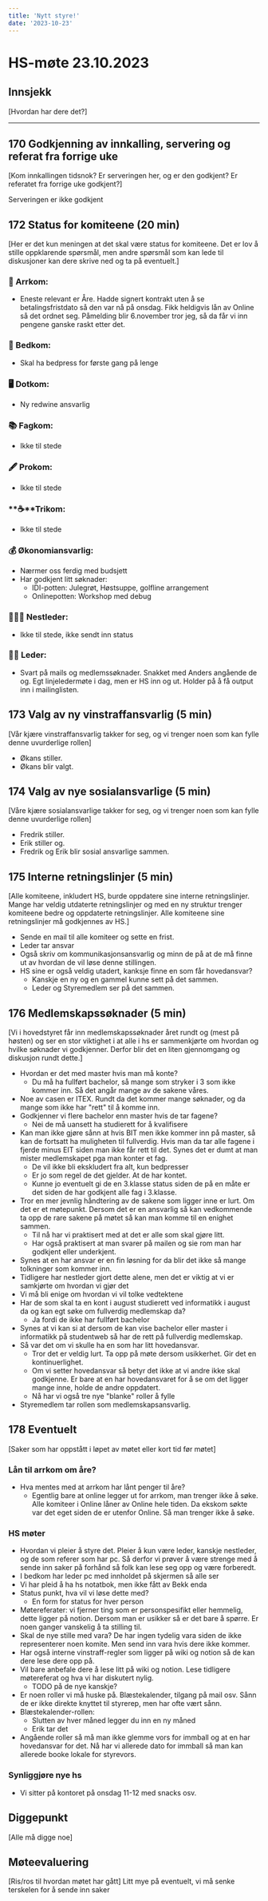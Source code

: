 ```yaml
---
title: 'Nytt styre!'
date: '2023-10-23'
---
```


# HS-møte 23.10.2023

## Innsjekk

[Hvordan har dere det?]

---

## 170 Godkjenning av innkalling, servering og referat fra forrige uke

[Kom innkallingen tidsnok? Er serveringen her, og er den godkjent? Er referatet fra forrige uke godkjent?]

Serveringen er ikke godkjent

## 172 Status for komiteene (20 min)

[Her er det kun meningen at det skal være status for komiteene. Det er lov å stille oppklarende spørsmål, men andre spørsmål som kan lede til diskusjoner kan dere skrive ned og ta på eventuelt.]

### **🎉** Arrkom:

- Eneste relevant er Åre. Hadde signert kontrakt uten å se betalingsfristdato så den var nå på onsdag. Fikk heldigvis lån av Online så det ordnet seg. Påmelding blir 6.november tror jeg, så da får vi inn pengene ganske raskt etter det.

### **👔** Bedkom:

- Skal ha bedpress for første gang på lenge

### **🖥️** Dotkom:

- Ny redwine ansvarlig

### **📚** Fagkom:

- Ikke til stede

### **🖋️** Prokom:

- Ikke til stede

### **☕**Trikom:

- Ikke til stede

### **💰** Økonomiansvarlig:

- Nærmer oss ferdig med budsjett
- Har godkjent litt søknader:
    - IDI-potten: Julegrøt, Høstsuppe, golfline arrangement
    - Onlinepotten: Workshop med debug

### 👩🏻‍🦰 Nestleder:

- Ikke til stede, ikke sendt inn status

### 👩🏾 Leder:

- Svart på mails og medlemssøknader. Snakket med Anders angående de og. Egt linjeledermøte i dag, men er HS inn og ut. Holder på å få output inn i mailinglisten.

## 173 Valg av ny vinstraffansvarlig (5 min)

[Vår kjære vinstraffansvarlig takker for seg, og vi trenger noen som kan fylle denne uvurderlige rollen]

- Økans stiller.
- Økans blir valgt.

## 174 Valg av nye sosialansvarlige (5 min)

[Våre kjære sosialansvarlige takker for seg, og vi trenger noen som kan fylle denne uvurderlige rollen]

- Fredrik stiller.
- Erik stiller og.
- Fredrik og Erik blir sosial ansvarlige sammen.

## 175 Interne retningslinjer (5 min)

[Alle komiteene, inkludert HS, burde oppdatere sine interne retningslinjer. Mange har veldig utdaterte retningslinjer og med en ny struktur trenger komiteene bedre og oppdaterte retningslinjer. Alle komiteene sine retningslinjer må godkjennes av HS.]

- Sende en mail til alle komiteer og sette en frist.
- Leder tar ansvar
- Også skriv om kommunikasjonsansvarlig og minn de på at de må finne ut av hvordan de vil løse denne stillingen.
- HS sine er også veldig utadert, kanksje finne en som får hovedansvar?
    - Kanskje en ny og en gammel kunne sett på det sammen.
    - Leder og Styremedlem ser på det sammen.

## 176 **Medlemskapssøknader (5 min)**

[Vi i hovedstyret får inn medlemskapssøknader året rundt og (mest på høsten) og ser en stor viktighet i at alle i hs er sammenkjørte om hvordan og hvilke søknader vi godkjenner. Derfor blir det en liten gjennomgang og diskusjon rundt dette.]

- Hvordan er det med master hvis man må konte?
    - Du må ha fullført bachelor, så mange som stryker i 3 som ikke kommer inn. Så det angår mange av de sakene våres.
- Noe av casen er ITEX. Rundt da det kommer mange søknader, og da mange som ikke har "rett" til å komme inn.
- Godkjenner vi flere bachelor enn master hvis de tar fagene?
    - Nei de må uansett ha studierett for å kvalifisere
- Kan man ikke gjøre sånn at hvis BIT men ikke kommer inn på master, så kan de fortsatt ha muligheten til fullverdig. Hvis man da tar alle fagene i fjerde minus EIT siden man ikke får rett til det. Synes det er dumt at man mister medlemskapet pga man konter et fag.
    - De vil ikke bli ekskludert fra alt, kun bedpresser
    - Er jo som regel de det gjelder. At de har kontet.
    - Kunne jo eventuelt gi de en 3.klasse status siden de på en måte er det siden de har godkjent alle fag i 3.klasse.
- Tror en mer jevnlig håndtering av de sakene som ligger inne er lurt. Om det er et møtepunkt. Dersom det er en ansvarlig så kan vedkommende ta opp de rare sakene på møtet så kan man komme til en enighet sammen.
    - Til nå har vi praktisert med at det er alle som skal gjøre litt.
    - Har også praktisert at man svarer på mailen og sie rom man har godkjent eller underkjent.
- Synes at en har ansvar er en fin løsning for da blir det ikke så mange tolkninger som kommer inn.
- Tidligere har nestleder gjort dette alene, men det er viktig at vi er samkjørte om hvordan vi gjør det
- Vi må bli enige om hvordan vi vil tolke vedtektene
- Har de som skal ta en kont i august studierett ved informatikk i august da og kan egt søke om fullverdig medlemskap da?
    - Ja fordi de ikke har fullført bachelor
- Synes at vi kan si at dersom de kan vise bachelor eller master i informatikk på studentweb så har de rett på fullverdig medlemskap.
- Så var det om vi skulle ha en som har litt hovedansvar.
    - Tror det er veldig lurt. Ta opp på møte dersom usikkerhet. Gir det en kontinuerlighet.
    - Om vi setter hovedansvar så betyr det ikke at vi andre ikke skal godkjenne. Er bare at en har hovedansvaret for å se om det ligger mange inne, holde de andre oppdatert.
    - Nå har vi også tre nye "blanke" roller å fylle
- Styremedlem tar rollen som medlemskapsansvarlig.

## 178 Eventuelt

[Saker som har oppstått i løpet av møtet eller kort tid før møtet]

### Lån til arrkom om åre?

- Hva mentes med at arrkom har lånt penger til åre?
    - Egentlig bare at online legger ut for arrkom, man trenger ikke å søke. Alle komiteer i Online låner av Online hele tiden. Da ekskom søkte var det eget siden de er utenfor Online. Så man trenger ikke å søke.

### HS møter

- Hvordan vi pleier å styre det. Pleier å kun være leder, kanskje nestleder, og de som referer som har pc. Så derfor vi prøver å være strenge med å sende inn saker på forhånd så folk kan lese seg opp og være forberedt.
- I bedkom har leder pc med innholdet på skjermen så alle ser
- Vi har pleid å ha hs notatbok, men ikke fått av Bekk enda
- Status punkt, hva vil vi løse dette med?
    - En form for status for hver person
- Møtereferater: vi fjerner ting som er personspesifikt eller hemmelig, dette ligger på notion. Dersom man er usikker så er det bare å spørre. Er noen ganger vanskelig å ta stilling til.
- Skal de nye stille med vara? De har ingen tydelig vara siden de ikke representerer noen komite. Men send inn vara hvis dere ikke kommer.
- Har også interne vinstraff-regler som ligger på wiki og notion så de kan dere lese dere opp på.
- Vil bare anbefale dere å lese litt på wiki og notion. Lese tidligere møtereferat og hva vi har diskutert nylig.
    - TODO på de nye kanskje?
- Er noen roller vi må huske på. Blæstekalender, tilgang på mail osv. Sånn de er ikke direkte knyttet til styrerep, men har ofte vært sånn.
- Blæstekalender-rollen:
    - Slutten av hver måned legger du inn en ny måned
    - Erik tar det
- Angående roller så må man ikke glemme vors for immball og at en har hovedansvar for det. Nå har vi allerede dato for immball så man kan allerede booke lokale for styrevors.

### Synliggjøre nye hs

- Vi sitter på kontoret på onsdag 11-12 med snacks osv.

## Diggepunkt

[Alle må digge noe]

## Møteevaluering

[Ris/ros til hvordan møtet har gått]
Litt mye på eventuelt, vi må senke terskelen for å sende inn saker
